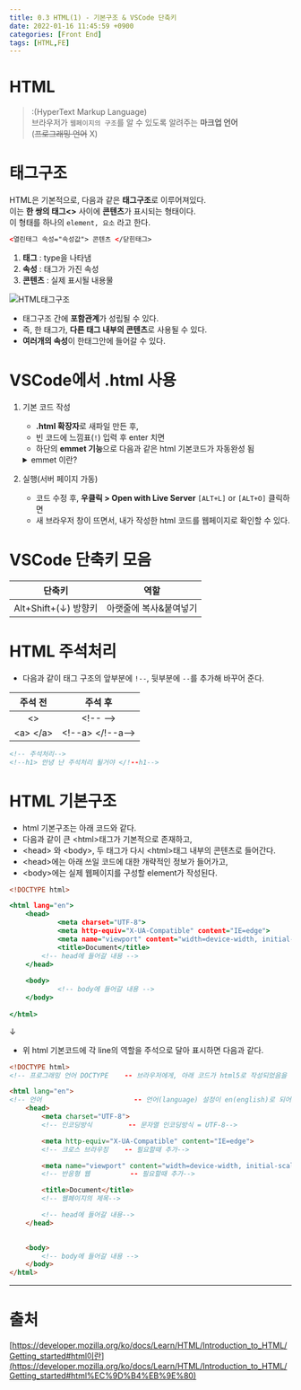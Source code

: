 ```yaml
---
title: 0.3 HTML(1) - 기본구조 & VSCode 단축키
date: 2022-01-16 11:45:59 +0900
categories: [Front End]
tags: [HTML,FE]
---
```


# HTML
>:(HyperText Markup Language)   
브라우저가 `웹페이지의 구조`를 알 수 있도록 알려주는 **마크업 언어**   
(~~프로그래밍 언어~~ X)   
   
   
# 태그구조
 HTML은 기본적으로, 다음과 같은 **태그구조**로 이루어져있다.   
 이는 **한 쌍의 태그<>** 사이에 **콘텐츠**가 표시되는 형태이다.      
이 형태를 하나의 `element, 요소` 라고 한다.     
```html
<열린태그 속성="속성값"> 콘텐츠 </닫힌태그>
```
1. **태그** : type을 나타냄
2. **속성** : 태그가 가진 속성 
3. **콘텐츠** : 실제 표시될 내용물 

![HTML태그구조](https://user-images.githubusercontent.com/67628725/177358509-a392a611-a940-4fee-9aa0-1cf1e1129331.png)
- 태그구조 간에 **포함관계**가 성립될 수 있다. 
- 즉, 한 태그가, **다른 태그 내부의 콘텐츠**로 사용될 수 있다.
- **여러개의 속성**이 한태그안에 들어갈 수 있다. 

# VSCode에서 .html 사용
1. 기본 코드 작성
    - **.html 확장자**로 새파일 만든 후,
    - 빈 코드에 느낌표(`!`) 입력 후 enter 치면
    - 하단의 **emmet 기능**으로 다음과 같은 html 기본코드가 자동완성 됨
    <details>
    <summary>emmet 이란?</summary>

    html 자동완성 기능 플러그인
    </details>
    
2. 실행(서버 페이지 가동)
    - 코드 수정 후, **우클릭 > Open with Live Server** `[ALT+L]` or `[ALT+O]` 클릭하면
    - 새 브라우저 창이 뜨면서, 내가 작성한 html 코드를 웹페이지로 확인할 수 있다. 
  
# VSCode 단축키 모음
| 단축키| 역할|
|---|---|
|Alt+Shift+(↓) 방향키|아랫줄에 복사&붙여넣기|

# HTML 주석처리
- 다음과 같이 태그 구조의 앞부분에 `!--`, 뒷부분에 `--`를 추가해 바꾸어 준다.

|주석 전|주석 후|
|:---:|:---:|
|\<>|\<!-- -->|
|\<a> \</a>|\<!--a> \</!--a-->|
```HTML:주석처리.html
<!-- 주석처리-->
<!--h1> 안녕 난 주석처리 될거야 </!--h1-->
```
      
# HTML 기본구조
- html 기본구조는 아래 코드와 같다. 
- 다음과 같이 큰 \<html>태그가 기본적으로 존재하고,
- \<head> 와 \<body>, 두 태그가 다시 \<html>태그 내부의 콘텐츠로 들어간다.
- \<head>에는 아래 쓰일 코드에 대한 개략적인 정보가 들어가고,
- \<body>에는 실제 웹페이지를 구성할 element가 작성된다.   
```HTML:skeleton.html
<!DOCTYPE html>

<html lang="en">
	<head>
    		<meta charset="UTF-8">
    		<meta http-equiv="X-UA-Compatible" content="IE=edge">
    		<meta name="viewport" content="width=device-width, initial-scale=1.0">
    		<title>Document</title>   
        <!-- head에 들어갈 내용 -->            
	</head>
  
	<body>
    		<!-- body에 들어갈 내용 -->    
	</body>
    
</html> 
```

  
↓
- 위 html 기본코드에 각 line의 역할을 주석으로 달아 표시하면 다음과 같다.
```HTML
<!DOCTYPE html>
<!-- 프로그래밍 언어 DOCTYPE    -- 브라우저에게, 아래 코드가 html5로 작성되었음을 알려줌-->

<html lang="en">
<!-- 언어                       -- 언어(language) 설정이 en(english)로 되어있음-->
    <head>
        <meta charset="UTF-8">
        <!-- 인코딩방식         -- 문자열 인코딩방식 = UTF-8-->

        <meta http-equiv="X-UA-Compatible" content="IE=edge">
        <!-- 크로스 브라우징    -- 필요할때 추가-->

        <meta name="viewport" content="width=device-width, initial-scale=1.0">
        <!-- 반응형 웹          -- 필요할때 추가-->

        <title>Document</title>
        <!-- 웹페이지의 제목-->

        <!-- head에 들어갈 내용-->
    </head>

    
    <body>
        <!-- body에 들어갈 내용 -->
    </body>
</html>
``` 

   
----
# 출처

[https://developer.mozilla.org/ko/docs/Learn/HTML/Introduction_to_HTML/Getting_started#html이란](https://developer.mozilla.org/ko/docs/Learn/HTML/Introduction_to_HTML/Getting_started#html%EC%9D%B4%EB%9E%80)
